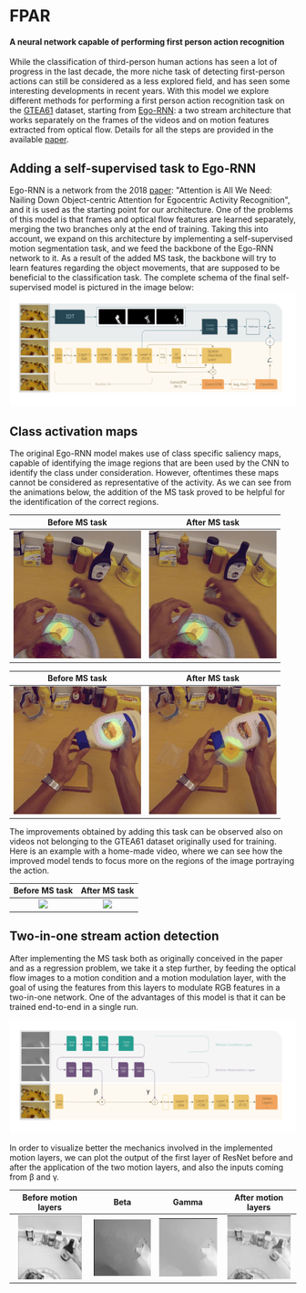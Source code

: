 # FPAR
#### A neural network capable of performing first person action recognition

While the classification of third-person human actions has seen a lot of progress in the last decade, the more niche task of detecting first-person actions can still be considered as a less explored field, and has seen some interesting developments in recent years.
With this model we explore different methods for performing a first person action recognition task on the [GTEA61](http://cbs.ic.gatech.edu/fpv/) dataset, starting from [Ego-RNN](https://github.com/swathikirans/ego-rnn): a two stream architecture that works separately on the frames of the videos and on motion features extracted from optical flow. Details for all the steps are provided in the available [paper](https://github.com/FPAR-NET/FPAR/raw/master/paper.pdf).


## Adding a self-supervised task to Ego-RNN

Ego-RNN is a network from the 2018 [paper](https://arxiv.org/abs/1807.11794): "Attention is All We Need: Nailing Down Object-centric Attention for Egocentric Activity Recognition", and it is used as the starting point for our architecture. One of the problems of this model is that frames and optical flow features are learned separately, merging the two branches only at the end of training. Taking this into account, we expand on this architecture by implementing a self-supervised motion segmentation task, and we feed the backbone of the Ego-RNN network to it. As a result of the added MS task, the backbone will try to learn features regarding the object movements, that are supposed to be beneficial to the classification task. The complete schema of the final self-supervised model is pictured in the image below:
![](media/RGB_ms_task.svg)
## Class activation maps
The original Ego-RNN model makes use of class specific saliency maps, capable of identifying the image regions that are been used by the CNN to identify the class under consideration. However, oftentimes these maps cannot be considered as representative of the activity. As we can see from the animations below, the addition of the MS task proved to be helpful for the identification of the correct regions.

Before MS task  |  After MS task 
:-------------------------:|:-------------------------:
![](media/close_jam_no_ms.gif)| ![](media/close_jam.gif)

Before MS task  |  After MS task 
:-------------------------:|:-------------------------:
![](media/open_mayo_no_ms.gif)| ![](media/open_mayo.gif)

The improvements obtained by adding this task can be observed also on videos not belonging to the GTEA61 dataset originally used for training. Here is an example with a home-made video, where we can see how the improved model tends to focus more on the regions of the image portraying the action.

Before MS task  |  After MS task 
:-------------------------:|:-------------------------:
![](media/glass_attentioned_no_mstask.gif)| ![](media/glass_attentioned.gif)



## Two-in-one stream action detection

After implementing the MS task both as originally conceived in the paper and as a regression problem, we take it a step further, by feeding the optical flow images to a motion condition and a motion modulation layer, with the goal of using the features from this layers to modulate RGB features in a two-in-one network. One of the advantages of this model is that it can be trained end-to-end in a single run.

![](media/RGB_2in1.svg)

In order to visualize better the mechanics involved in the implemented motion layers, we can plot the output of the first layer of ResNet before and after the application of the two motion layers, and also the inputs coming from β and γ.


Before motion layers  |  Beta |  Gamma |  After motion layers 
:---------------------:|:---------------------:|:---------------------:|:---------------------:
![](media/pre.png)| ![](media/beta.png)|![](media/gamma.png)|![](media/post.png)
